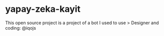 # yapay-zeka-kayit
This open source project is a project of a bot I used to use  > Designer and coding: @iqojs
